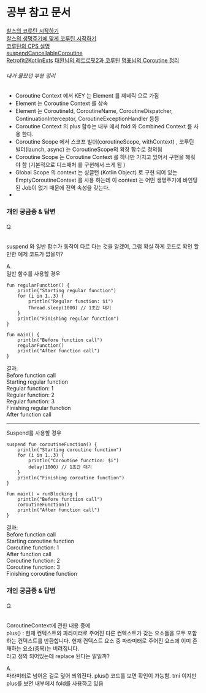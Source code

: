 # 공부 참고 문서

[찰스의 코루틴 시작하기](https://www.charlezz.com/?p=45962)   
[찰스의 생명주기에 맞게 코루틴 시작하기](https://www.charlezz.com/?p=46044)   
[코루틴의 CPS 설명](https://june0122.github.io/2021/06/09/coroutines-under-the-hood/)   
[suspendCancellableCoroutine](https://kotlinlang.org/api/kotlinx.coroutines/kotlinx-coroutines-core/kotlinx.coroutines/suspend-cancellable-coroutine.html)   
[Retrofit2KotlinExts](https://github.com/square/retrofit/blob/master/retrofit/src/main/java/retrofit2/KotlinExtensions.kt)
[태환님의 레트로핏2과 코루틴](https://thdev.tech/kotlin/2021/01/12/Retrofit-Coroutines/)
[명표님의 Coroutine 정리](https://myungpyo.medium.com/reading-coroutine-official-guide-thoroughly-part-0-20176d431e9d)

###### 내가 몰랐던 부분 정리

- Coroutine Context 에서 KEY 는 Element 를 제네릭 으로 가짐
- Element 는 Coroutine Context 를 상속
- Element 는 CoroutineId, CoroutineName, CoroutineDispatcher, ContinuationInterceptor,
  CoroutineExceptionHandler 등등
- Coroutine Context 의 plus 함수는 내부 에서 fold 와 Combined Context 를 사용 한다.
- Coroutine Scope 에서 스코프 빌더(coroutineScope, withContext) , 코루틴 빌더(launch, async) 는 CoroutineScope의
  확장 함수로 정의됨
- Coroutine Scope 는 Coroutine Context 를 하나만 가지고 있어서 구현을 해줘야 함 (기본적으로 디스패처 를 구현해서 쓰게 됨 )
- Global Scope 의 context 는 싱글턴 (Kotlin Object) 로 구현 되어 있는 EmptyCoroutineContext 를 사용 하는데 이 context 는
  어떤 생명주기에 바인딩 된 Job이 없기 때문에 전역 속성을 갖는다.
-

### 개인 궁금증 & 답변

###### Q.

suspend 와 일반 함수가 동작이 다르 다는 것을 알겠어, 그럼 확실 하게 코드로 확인 할만한 예제 코드가 없을까?

A.    
일반 함수를 사용할 경우

```
fun regularFunction() {
    println("Starting regular function")
    for (i in 1..3) {
        println("Regular function: $i")
        Thread.sleep(1000) // 1초간 대기
    }
    println("Finishing regular function")
}

fun main() {
    println("Before function call")
    regularFunction()
    println("After function call")
}

```   

결과:   
Before function call   
Starting regular function   
Regular function: 1   
Regular function: 2   
Regular function: 3   
Finishing regular function   
After function call

   
---------------------------------------   

Suspend를 사용할 경우

```
suspend fun coroutineFunction() {
    println("Starting coroutine function")
    for (i in 1..3) {
        println("Coroutine function: $i")
        delay(1000) // 1초간 대기
    }
    println("Finishing coroutine function")
}

fun main() = runBlocking {
    println("Before function call")
    coroutineFunction()
    println("After function call")
}
```   

결과:   
Before function call   
Starting coroutine function   
Coroutine function: 1   
After function call   
Coroutine function: 2   
Coroutine function: 3   
Finishing coroutine function

### 개인 궁금증 & 답변

###### Q.

CoroutineContext에 관한 내용 중에   
plus() : 현재 컨텍스트와 파라미터로 주어진 다른 컨텍스트가 갖는 요소들을 모두 포함하는 컨텍스트를 반환합니다. 현재 컨텍스트 요소 중 파라미터로 주어진 요소에 이미 존재하는
요소(중복)는 버려집니다.   
라고 정의 되어있는데 replace 된다는 말일까?

A.   
파라미터로 넘어온 걸로 덮어 씌워진다. plus() 코드를 보면 확인이 가능함. tmi 이지만 plus를 보면 내부에서 fold를 사용하고 있음    



